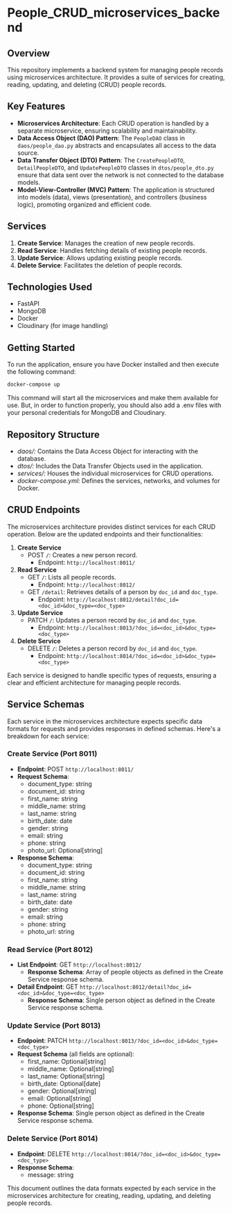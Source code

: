# People_CRUD_microservices_backend

## Overview
This repository implements a backend system for managing people records using microservices architecture. It provides a suite of services for creating, reading, updating, and deleting (CRUD) people records.

## Key Features
- **Microservices Architecture**: Each CRUD operation is handled by a separate microservice, ensuring scalability and maintainability.
- **Data Access Object (DAO) Pattern**: The `PeopleDAO` class in `daos/people_dao.py` abstracts and encapsulates all access to the data source.
- **Data Transfer Object (DTO) Pattern**: The `CreatePeopleDTO`, `DetailPeopleDTO`, and `UpdatePeopleDTO` classes in `dtos/people_dto.py` ensure that data sent over the network is not connected to the database models.
- **Model-View-Controller (MVC) Pattern**: The application is structured into models (data), views (presentation), and controllers (business logic), promoting organized and efficient code.

## Services
1. **Create Service**: Manages the creation of new people records.
2. **Read Service**: Handles fetching details of existing people records.
3. **Update Service**: Allows updating existing people records.
4. **Delete Service**: Facilitates the deletion of people records.

## Technologies Used
- FastAPI
- MongoDB
- Docker
- Cloudinary (for image handling)
 
## Getting Started
To run the application, ensure you have Docker installed and then execute the following command:
```bash
docker-compose up
```
This command will start all the microservices and make them available for use. But, in order to function properly, you should also add a .env files with your personal credentials for MongoDB and Cloudinary.

## Repository Structure
- *daos/:* Contains the Data Access Object for interacting with the database.
- *dtos/:* Includes the Data Transfer Objects used in the application.
- *services/:* Houses the individual microservices for CRUD operations.
- *docker-compose.yml:* Defines the services, networks, and volumes for Docker.

## CRUD Endpoints
The microservices architecture provides distinct services for each CRUD operation. Below are the updated endpoints and their functionalities:
1. **Create Service**
   - POST `/`: Creates a new person record.
     - Endpoint: `http://localhost:8011/`
2. **Read Service**
   - GET `/`: Lists all people records.
     - Endpoint: `http://localhost:8012/`
   - GET `/detail`: Retrieves details of a person by `doc_id` and `doc_type`.
     - Endpoint: `http://localhost:8012/detail?doc_id=<doc_id>&doc_type=<doc_type>`
3. **Update Service**
   - PATCH `/`: Updates a person record by `doc_id` and `doc_type`.
     - Endpoint: `http://localhost:8013/?doc_id=<doc_id>&doc_type=<doc_type>`
4. **Delete Service**
   - DELETE `/`: Deletes a person record by `doc_id` and `doc_type`.
     - Endpoint: `http://localhost:8014/?doc_id=<doc_id>&doc_type=<doc_type>`

Each service is designed to handle specific types of requests, ensuring a clear and efficient architecture for managing people records.

## Service Schemas

Each service in the microservices architecture expects specific data formats for requests and provides responses in defined schemas. Here's a breakdown for each service:


### Create Service (Port 8011)
- **Endpoint**: POST `http://localhost:8011/`
- **Request Schema**:
  - document_type: string
  - document_id: string
  - first_name: string
  - middle_name: string
  - last_name: string
  - birth_date: date
  - gender: string
  - email: string
  - phone: string
  - photo_url: Optional[string]
- **Response Schema**:
  - document_type: string
  - document_id: string
  - first_name: string
  - middle_name: string
  - last_name: string
  - birth_date: date
  - gender: string
  - email: string
  - phone: string
  - photo_url: string

### Read Service (Port 8012)
- **List Endpoint**: GET `http://localhost:8012/`
  - **Response Schema**: Array of people objects as defined in the Create Service response schema.
- **Detail Endpoint**: GET `http://localhost:8012/detail?doc_id=<doc_id>&doc_type=<doc_type>`
  - **Response Schema**: Single person object as defined in the Create Service response schema.

### Update Service (Port 8013)

- **Endpoint**: PATCH `http://localhost:8013/?doc_id=<doc_id>&doc_type=<doc_type>`
- **Request Schema** (all fields are optional):
  - first_name: Optional[string]
  - middle_name: Optional[string]
  - last_name: Optional[string]
  - birth_date: Optional[date]
  - gender: Optional[string]
  - email: Optional[string]
  - phone: Optional[string]
- **Response Schema**: Single person object as defined in the Create Service response schema.

### Delete Service (Port 8014)
- **Endpoint**: DELETE `http://localhost:8014/?doc_id=<doc_id>&doc_type=<doc_type>`
- **Response Schema**:
  - message: string

This document outlines the data formats expected by each service in the microservices architecture for creating, reading, updating, and deleting people records.
